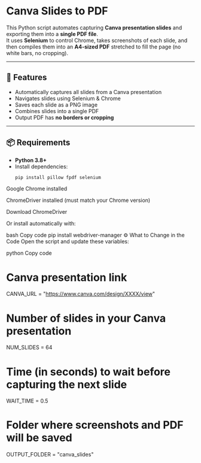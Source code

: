# Canva Slides to PDF

This Python script automates capturing **Canva presentation slides** and exporting them into a **single PDF file**.  
It uses **Selenium** to control Chrome, takes screenshots of each slide, and then compiles them into an **A4-sized PDF** stretched to fill the page (no white bars, no cropping).  

---

## 🚀 Features
- Automatically captures all slides from a Canva presentation
- Navigates slides using Selenium & Chrome
- Saves each slide as a PNG image
- Combines slides into a single PDF
- Output PDF has **no borders or cropping**

---

## 📦 Requirements
- **Python 3.8+**
- Install dependencies:
  ```bash
  pip install pillow fpdf selenium
Google Chrome installed

ChromeDriver installed (must match your Chrome version)

Download ChromeDriver

Or install automatically with:

bash
Copy code
pip install webdriver-manager
⚙️ What to Change in the Code
Open the script and update these variables:

python
Copy code
# Canva presentation link
CANVA_URL = "https://www.canva.com/design/XXXX/view"

# Number of slides in your Canva presentation
NUM_SLIDES = 64  

# Time (in seconds) to wait before capturing the next slide
WAIT_TIME = 0.5  

# Folder where screenshots and PDF will be saved
OUTPUT_FOLDER = "canva_slides" 